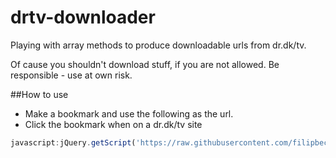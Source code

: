 # drtv-downloader
Playing with array methods to produce downloadable urls from dr.dk/tv. 

Of cause you shouldn't download stuff, if you are not allowed. Be responsible - use at own risk.

##How to use
* Make a bookmark and use the following as the url.
* Click the bookmark when on a dr.dk/tv site

```js
javascript:jQuery.getScript('https://raw.githubusercontent.com/filipbech/drtv-downloader/master/magic.js');
```
